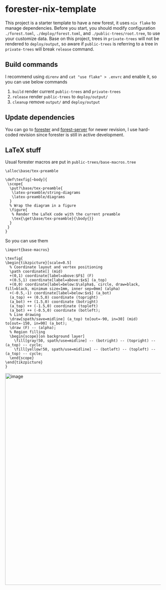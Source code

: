 # forester-nix-template

This project is a starter template to have a new forest, it uses `nix flake` to manage dependencies. Before you start, you should modify configuration `./forest.toml`, `./deploy/forest.toml`, and `./public-trees/root.tree`, to use your customize data. Base on this project, trees in `private-trees` will not be rendered to `deploy/output`, so aware if `public-trees` is referring to a tree in `private-trees` will break `release` command.

## Build commands

I recommend using `direnv` and `cat "use flake" > .envrc` and enable it, so you can use below commands

1. `build` render current `public-trees` and `private-trees`
2. `release` render `public-trees` to `deploy/output/`
3. `cleanup` remove `output/` and `deploy/output`

## Update dependencies

You can go to [forester](https://git.sr.ht/~jonsterling/ocaml-forester) and [forest-server](https://github.com/kentookura/forest-server) for newer revision, I use hard-coded revision since forester is still in active development.

## LaTeX stuff

Usual forester macros are put in `public-trees/base-macros.tree`
```
\alloc\base/tex-preamble

\def\texfig[~body]{
 \scope{
  \put?\base/tex-preamble{
   \latex-preamble/string-diagrams
   \latex-preamble/diagrams
  }
  % Wrap the diagram in a figure
  \figure{
   % Render the LaTeX code with the current preamble
   \tex{\get\base/tex-preamble}{\body{}}
  }
 }
}
```

So you can use them

```
\import{base-macros}

\texfig{
\begin{tikzpicture}[scale=0.5]
  % Coordinate layout and vertex positioning
  \path coordinate[] (mid)
  +(0,1) coordinate[label=above:$F$] (F)
  +(0.5,1) coordinate[label=above:$x$] (a_top)
  +(0,0) coordinate[label=below:$\alpha$, circle, draw=black, fill=black, minimum size=1mm, inner sep=0mm] (alpha)
  +(-0.5,-1) coordinate[label=below:$x$] (a_bot)
  (a_top) ++ (0.5,0) coordinate (topright)
  (a_bot) ++ (1.5,0) coordinate (botright)
  (a_top) ++ (-1.5,0) coordinate (topleft)
  (a_bot) ++ (-0.5,0) coordinate (botleft);
  % Line drawing
  \draw[spath/save=midline] (a_top) to[out=-90, in=30] (mid) to[out=-150, in=90] (a_bot);
  \draw (F) -- (alpha);
  % Region filling
  \begin{scope}[on background layer]
    \fill[gray!50, spath/use=midline] -- (botright) -- (topright) -- (a_top) -- cycle;
    \fill[yellow!50, spath/use=midline] -- (botleft) -- (topleft) -- (a_top) -- cycle;
  \end{scope}
\end{tikzpicture}
}
```

<img width="685" alt="image" src="https://github.com/user-attachments/assets/c6ed36d8-e27c-45cc-9fde-f9df0a2d4605">
